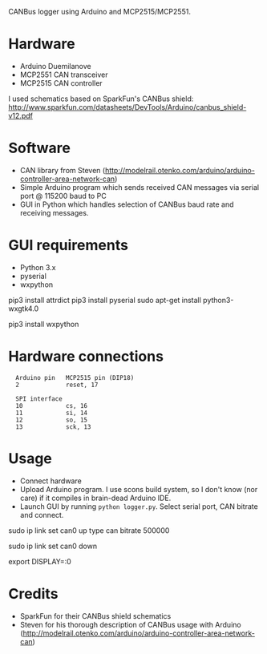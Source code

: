 CANBus logger using Arduino and MCP2515/MCP2551.

Hardware
===========
* Arduino Duemilanove
* MCP2551 CAN transceiver
* MCP2515 CAN controller

I used schematics based on SparkFun's CANBus shield: http://www.sparkfun.com/datasheets/DevTools/Arduino/canbus_shield-v12.pdf

Software
==========
* CAN library from Steven (http://modelrail.otenko.com/arduino/arduino-controller-area-network-can)
* Simple Arduino program which sends received CAN messages via serial port @ 115200 baud to PC
* GUI in Python which handles selection of CANBus baud rate and receiving messages.

GUI requirements
=================
* Python 3.x
* pyserial
* wxpython


pip3 install attrdict
pip3 install pyserial
sudo apt-get install python3-wxgtk4.0

pip3 install wxpython

Hardware connections
======================
```
  Arduino pin   MCP2515 pin (DIP18)
  2				reset, 17

  SPI interface
  10 			cs, 16
  11 			si, 14
  12 			so, 15
  13			sck, 13
```



Usage
=============
* Connect hardware
* Upload Arduino program. I use scons build system, so I don't know (nor care) if it compiles in brain-dead Arduino IDE.
* Launch GUI by running `python logger.py`. Select serial port, CAN bitrate and connect.


sudo ip link set can0 up type can bitrate 500000 


sudo ip link set can0 down


export DISPLAY=:0

Credits
==========
* SparkFun for their CANBus shield schematics
* Steven for his thorough description of CANBus usage with Arduino (http://modelrail.otenko.com/arduino/arduino-controller-area-network-can)
